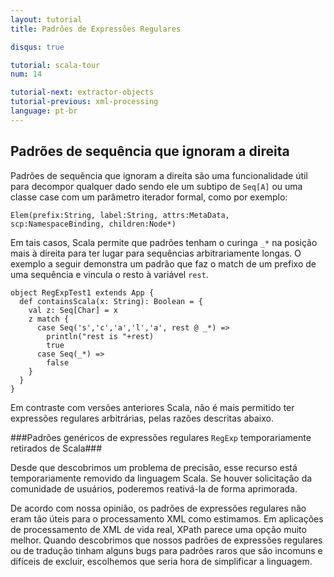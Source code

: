 ```yaml
---
layout: tutorial
title: Padrões de Expressões Regulares

disqus: true

tutorial: scala-tour
num: 14

tutorial-next: extractor-objects
tutorial-previous: xml-processing
language: pt-br
---
```


## Padrões de sequência que ignoram a direita ##

Padrões de sequência que ignoram a direita são uma funcionalidade útil para decompor qualquer dado sendo ele um subtipo de `Seq[A]` ou uma classe case com um parâmetro iterador formal, como por exemplo:

```
Elem(prefix:String, label:String, attrs:MetaData, scp:NamespaceBinding, children:Node*)
```
Em tais casos, Scala permite que padrões tenham o curinga `_*` na posição mais à direita para ter lugar para sequências arbitrariamente longas.
O exemplo a seguir demonstra um padrão que faz o match de um prefixo de uma sequência e vincula o resto à variável `rest`.

```tut
object RegExpTest1 extends App {
  def containsScala(x: String): Boolean = {
    val z: Seq[Char] = x
    z match {
      case Seq('s','c','a','l','a', rest @ _*) =>
        println("rest is "+rest)
        true
      case Seq(_*) =>
        false
    }
  }
}
```

Em contraste com versões anteriores Scala, não é mais permitido ter expressões regulares arbitrárias, pelas razões descritas abaixo.

###Padrões genéricos de expressões regulares `RegExp` temporariamente retirados de Scala###

Desde que descobrimos um problema de precisão, esse recurso está temporariamente removido da linguagem Scala. Se houver solicitação da comunidade de usuários, poderemos reativá-la de forma aprimorada.

De acordo com nossa opinião, os padrões de expressões regulares não eram tão úteis para o processamento XML como estimamos. Em aplicações de processamento de XML de vida real, XPath parece uma opção muito melhor. Quando descobrimos que nossos padrões de expressões regulares ou de tradução tinham alguns bugs para padrões raros que são incomuns e difíceis de excluir, escolhemos que seria hora de simplificar a linguagem.

